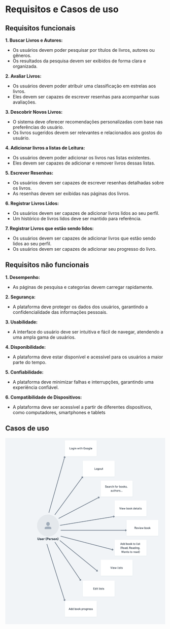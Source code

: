 # Requisitos e Casos de uso

## Requisitos funcionais

**1. Buscar Livros e Autores:**

- Os usuários devem poder pesquisar por títulos de livros, autores ou gêneros.
- Os resultados da pesquisa devem ser exibidos de forma clara e organizada.

**2. Avaliar Livros:**

- Os usuários devem poder atribuir uma classificação em estrelas aos livros.
- Eles devem ser capazes de escrever resenhas para acompanhar suas avaliações.

**3. Descobrir Novos Livros:**

- O sistema deve oferecer recomendações personalizadas com base nas preferências do usuário.
- Os livros sugeridos devem ser relevantes e relacionados aos gostos do usuário.

**4. Adicionar livros a listas de Leitura:**

- Os usuários devem poder adicionar os livros nas listas existentes.
- Eles devem ser capazes de adicionar e remover livros dessas listas.

**5. Escrever Resenhas:**

- Os usuários devem ser capazes de escrever resenhas detalhadas sobre os livros.
- As resenhas devem ser exibidas nas páginas dos livros.

**6. Registrar Livros Lidos:**

- Os usuários devem ser capazes de adicionar livros lidos ao seu perfil.
- Um histórico de livros lidos deve ser mantido para referência.

**7. Registrar Livros que estão sendo lidos:**

- Os usuários devem ser capazes de adicionar livros que estão sendo lidos ao seu perfil.
- Os usuários devem ser capazes de adicionar seu progresso do livro.

## Requisitos não funcionais

**1. Desempenho:**

- As páginas de pesquisa e categorias devem carregar rapidamente.

**2. Segurança:**

- A plataforma deve proteger os dados dos usuários, garantindo a confidencialidade das informações pessoais.

**3. Usabilidade:**

- A interface do usuário deve ser intuitiva e fácil de navegar, atendendo a uma ampla gama de usuários.

**4. Disponibilidade:**

- A plataforma deve estar disponível e acessível para os usuários a maior parte do tempo.

**5. Confiabilidade:**

- A plataforma deve minimizar falhas e interrupções, garantindo uma experiência confiável.

**6. Compatibilidade de Dispositivos:**

- A plataforma deve ser acessível a partir de diferentes dispositivos, como computadores, smartphones e tablets

## Casos de uso

![use cases](/docs/assets/use-cases.png)
